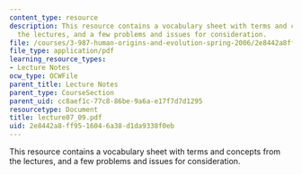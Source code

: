 ```yaml
---
content_type: resource
description: This resource contains a vocabulary sheet with terms and concepts from
  the lectures, and a few problems and issues for consideration.
file: /courses/3-987-human-origins-and-evolution-spring-2006/2e8442a8ff9516046a38d1da9338f0eb_lecture07_09.pdf
file_type: application/pdf
learning_resource_types:
- Lecture Notes
ocw_type: OCWFile
parent_title: Lecture Notes
parent_type: CourseSection
parent_uid: cc8aef1c-77c8-86be-9a6a-e17f7d7d1295
resourcetype: Document
title: lecture07_09.pdf
uid: 2e8442a8-ff95-1604-6a38-d1da9338f0eb
---
```

This resource contains a vocabulary sheet with terms and concepts from the lectures, and a few problems and issues for consideration.


